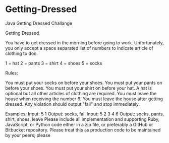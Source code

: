 # Getting-Dressed
Java Getting Dressed Challange

Getting Dressed

You have to get dressed in the morning before going to work. Unfortunately, you only accept a space separated list of numbers to indicate article
of clothing to don.

1 = hat
2 = pants
3 = shirt
4 = shoes
5 = socks


Rules:

You must put your socks on before your shoes.
You must put your pants on before your shoes.
You must put your shirt on before your hat.
A hat is optional but all other articles of clothing are required.
You must leave the house when receiving the number 6. You must leave the house after getting dressed.
Any violation should output "fail" and stop immediately.

Examples:
Input: 5 1
Output: socks, fail
Input: 5 2 3 4 6
Output: socks, pants, shirt, shoes, leave
Please include all implementation and supporting Ruby, JavaScript, or Python code either in a zip file, or preferably a GitHub or Bitbucket
repository. Please treat this as production code to be maintained by your peers; please
